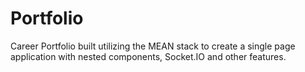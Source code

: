 # Portfolio
Career Portfolio built utilizing the MEAN stack to create a single page application with nested components, Socket.IO and other features.
